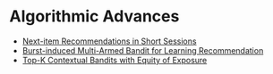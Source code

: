 # Algorithmic Advances

- [Next-item Recommendations in Short Sessions](../recsys/recsys2021/Next-item%20Recommendations%20in%20Short%20Sessions.md)
- [Burst-induced Multi-Armed Bandit for Learning Recommendation](../recsys/recsys2021/Burst-induced%20Multi-Armed%20Bandit%20for%20Learning%20Recommendation.md)
- [Top-K Contextual Bandits with Equity of Exposure](../recsys/recsys2021/Top-K%20Contextual%20Bandits%20with%20Equity%20of%20Exposure.md)
